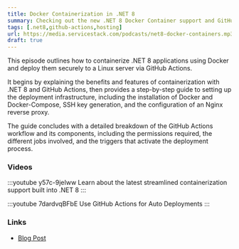 ```yaml
---
title: Docker Containerization in .NET 8
summary: Checking out the new .NET 8 Docker Container support and GitHub Actions Deployments in new Project Templates
tags: [.net8,github-actions,hosting]
url: https://media.servicestack.com/podcasts/net8-docker-containers.mp3
draft: true
---
```


This episode outlines how to containerize .NET 8 applications using Docker and deploy 
them securely to a Linux server via GitHub Actions. 

It begins by explaining the benefits and features of containerization with .NET 8 and 
GitHub Actions, then provides a step-by-step guide to setting up the deployment infrastructure, 
including the installation of Docker and Docker-Compose, SSH key generation, and the configuration 
of an Nginx reverse proxy. 

The guide concludes with a detailed breakdown of the GitHub Actions workflow and its components, 
including the permissions required, the different jobs involved, and the triggers that activate 
the deployment process.

### Videos

:::youtube y57c-9jeIww
Learn about the latest streamlined containerization support built into .NET 8
:::

:::youtube 7dardvqBFbE
Use GitHub Actions for Auto Deployments
:::

### Links

- [Blog Post](/posts/net8-docker-containers)
